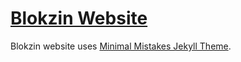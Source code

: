 [Blokzin Website](https://www.blokzin.com)
===========================================

Blokzin website uses [Minimal Mistakes Jekyll Theme](https://mmistakes.github.io/minimal-mistakes/).

